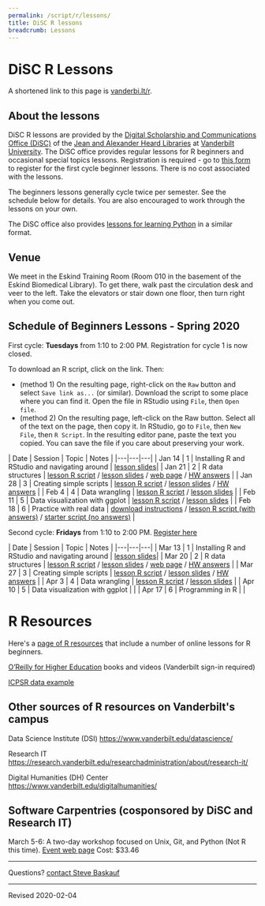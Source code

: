 ```yaml
---
permalink: /script/r/lessons/
title: DiSC R lessons
breadcrumb: Lessons
---
```


# DiSC R Lessons

A shortened link to this page is [vanderbi.lt/r](http://vanderbi.lt/r).

## About the lessons

DiSC R lessons are provided by the [Digital Scholarship and Communications Office (DiSC)](https://www.library.vanderbilt.edu/scholarly/) of the [Jean and Alexander Heard Libraries](https://www.library.vanderbilt.edu/) at [Vanderbilt University](https://www.vanderbilt.edu/).  The DiSC office provides regular lessons for R beginners and occasional special topics lessons.  Registration is required - go to [this form](https://forms.gle/BDrnAg8aHvDRvz4i9) to register for the first cycle beginner lessons. There is no cost associated with the lessons.

The beginners lessons generally cycle twice per semester.  See the schedule below for details.  You are also encouraged to work through the lessons on your own.   

The DiSC office also provides [lessons for learning Python](https://heardlibrary.github.io/digital-scholarship/script/python/wg/) in a similar format.

## Venue

We meet in the Eskind Training Room (Room 010 in the basement of the Eskind Biomedical Library).  To get there, walk past the circulation desk and veer to the left.  Take the elevators or stair down one floor, then turn right when you come out.

## Schedule of Beginners Lessons - Spring 2020

First cycle: **Tuesdays** from 1:10 to 2:00 PM.  Registration for cycle 1 is now closed.

To download an R script, click on the link.  Then:

- (method 1) On the resulting page, right-click on the `Raw` button and select `Save link as...` (or similar).  Download the script to some place where you can find it. Open the file in RStudio using `File`, then `Open file`.
- (method 2) On the resulting page, left-click on the Raw button. Select all of the text on the page, then copy it.  In RStudio, go to `File`, then `New File`, then `R Script`.  In the resulting editor pane, paste the text you copied.  You can save the file if you care about preserving your work.

| Date | Session | Topic | Notes |
|---|---|---|
| Jan 14 | 1 | Installing R and RStudio and navigating around | [lesson slides](../presentations/lesson1-r-rstudio.pdf)|
| Jan 21 | 2 | R data structures | [lesson R script](https://github.com/HeardLibrary/digital-scholarship/blob/master/code/r/lesson2-structures.R) / [lesson slides](../presentations/lesson2-structures.pdf) / [web page](../structures) / [HW answers](https://github.com/HeardLibrary/digital-scholarship/blob/master/code/r/lesson2-structures-answers.R) |
| Jan 28 | 3 | Creating simple scripts | [lesson R script](https://github.com/HeardLibrary/digital-scholarship/blob/master/code/r/lesson3-scripts.R) / [lesson slides](../presentations/lesson3-scripts.pdf) / [HW answers](https://github.com/HeardLibrary/digital-scholarship/blob/master/code/r/lesson3-scripts-answers.R) |
| Feb 4 | 4 | Data wrangling | [lesson R script](https://github.com/HeardLibrary/digital-scholarship/blob/master/code/r/lesson4-wrangle.R) / [lesson slides](../presentations/lesson4-wrangle.pdf) |
| Feb 11 | 5 | Data visualization with ggplot | [lesson R script](https://github.com/HeardLibrary/digital-scholarship/blob/master/code/r/usaNamesMain.R) / [lesson slides](../presentations/ggplot2_dataViz_20200211.pdf) |
| Feb 18 | 6 | Practice with real data | [download instructions](../nlsaah/) / [lesson R script (with answers)](https://github.com/HeardLibrary/digital-scholarship/blob/master/code/r/wrangle-nls-answers.R) / [starter script (no answers)](https://github.com/HeardLibrary/digital-scholarship/blob/master/code/r/wrangle-nls.R) |

Second cycle: **Fridays** from 1:10 to 2:00 PM.  [Register here](https://forms.gle/nege53mCTEKyXZcH6)

| Date | Session | Topic | Notes |
|---|---|---|
| Mar 13 | 1 | Installing R and RStudio and navigating around | [lesson slides](../presentations/lesson1-r-rstudio.pdf)|
| Mar 20 | 2 | R data structures | [lesson R script](https://github.com/HeardLibrary/digital-scholarship/blob/master/code/r/lesson2-structures.R) / [lesson slides](../presentations/lesson2-structures.pdf) / [web page](../structures) / [HW answers](https://github.com/HeardLibrary/digital-scholarship/blob/master/code/r/lesson2-structures-answers.R) |
| Mar 27 | 3 | Creating simple scripts | [lesson R script](https://github.com/HeardLibrary/digital-scholarship/blob/master/code/r/lesson3-scripts.R) / [lesson slides](../presentations/lesson3-scripts.pdf) / [HW answers](https://github.com/HeardLibrary/digital-scholarship/blob/master/code/r/lesson3-scripts-answers.R) |
| Apr 3 | 4 | Data wrangling | [lesson R script](https://github.com/HeardLibrary/digital-scholarship/blob/master/code/r/lesson4-wrangle.R) / [lesson slides](../presentations/lesson4-wrangle.pdf) |
| Apr 10 | 5 | Data visualization with ggplot |  |
| Apr 17 | 6 | Programming in R | |

# R Resources

Here's a [page of R resources](../) that include a number of online lessons for R beginners.

[O’Reilly for Higher Education](http://www.library.vanderbilt.edu/eres?id=1676) books and videos (Vanderbilt sign-in required)

[ICPSR data example](../nlsaah/)



## Other sources of R resources on Vanderbilt's campus

Data Science Institute (DSI) <https://www.vanderbilt.edu/datascience/>

Research IT <https://research.vanderbilt.edu/researchadministration/about/research-it/>

Digital Humanities (DH) Center <https://www.vanderbilt.edu/digitalhumanities/>

## Software Carpentries (cosponsored by DiSC and Research IT)

March 5-6: A two-day workshop focused on Unix, Git, and Python (Not R this time).  [Event web page](https://vanderbilt-data-science.github.io/2020-03-05-vanderbilt/) Cost: $33.46

--------------------

Questions? [contact Steve Baskauf](mailto:steve.baskauf@vanderbilt.edu)

----
Revised 2020-02-04
